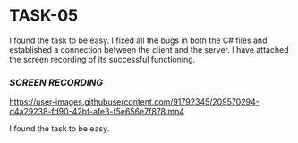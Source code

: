 # TASK-05

I found the task to be easy. I fixed all the bugs in both the C# files and established a connection between the client and the server. I have attached the screen recording of its successful functioning.

### _SCREEN RECORDING_
https://user-images.githubusercontent.com/91792345/209570294-d4a29238-fd90-42bf-afe3-f5e656e7f878.mp4

I found the task to be easy.
